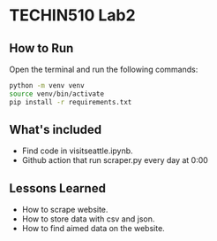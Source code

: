# TECHIN510 Lab2
## How to Run
Open the terminal and run the following commands:
```bash
python -m venv venv
source venv/bin/activate
pip install -r requirements.txt
```
## What's included
- Find code in visitseattle.ipynb.
- Github action that run scraper.py every day at 0:00

## Lessons Learned
- How to scrape website.
- How to store data with csv and json.
- How to find aimed data on the website.
